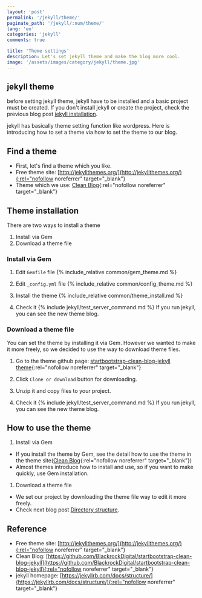 ```yaml
---
layout: 'post'
permalink: '/jekyll/theme/'
paginate_path: '/jekyll/:num/theme/'
lang: 'en'
categories: 'jekyll'
comments: true

title: 'Theme settings'
description: Let's set jekyll theme and make the blog more cool.
image: '/assets/images/category/jekyll/theme.jpg'
---
```


## jekyll theme
before setting jekyll theme, jekyll have to be installed and a basic project must be created. If you don't install jekyll or create the project, check the previous blog post [jekyll installation]({{site.url}}/{{page.categories}}/installation/).

jekyll has basically theme setting function like wordpress. Here is introducing how to set a theme via how to set the theme to our blog.

## Find a theme
- First, let's find a theme which you like.
- Free theme site: [http://jekyllthemes.org/](http://jekyllthemes.org/){:rel="nofollow noreferrer" target="_blank"}
- Theme which we use: [Clean Blog](http://jekyllthemes.org/themes/clean-blog/){:rel="nofollow noreferrer" target="_blank"}

## Theme installation
There are two ways to install a theme
1. Install via Gem
1. Download a theme file

### Install via Gem
1. Edit ```Gemfile``` file
{% include_relative common/gem_theme.md %}

1. Edit ```_config.yml``` file
{% include_relative common/config_theme.md %}

1. Install the theme
{% include_relative common/theme_install.md %}

1. Check it
{% include jekyll/test_server_command.md %}
If you run jekyll, you can see the new theme blog.

### Download a theme file
You can set the theme by installing it via Gem. However we wanted to make it more freely, so we decided to use the way to download theme files.

1. Go to the theme github page:
[startbootstrap-clean-blog-jekyll theme](https://github.com/BlackrockDigital/startbootstrap-clean-blog-jekyll){:rel="nofollow noreferrer" target="_blank"}

1. Click ```Clone or download``` button for downloading.

1. Unzip it and copy files to your project.

1. Check it
{% include jekyll/test_server_command.md %}
If you run jekyll, you can see the new theme blog.

## How to use the theme
1. Install via Gem
- If you install the theme by Gem, see the detail how to use the theme in the theme site([Clean Blog](https://github.com/BlackrockDigital/startbootstrap-clean-blog-jekyll#installation--setup){:rel="nofollow noreferrer" target="_blank"})
- Almost themes introduce how to install and use, so if you want to make quickly, use Gem installation.

1. Download a theme file
- We set our project by downloading the theme file way to edit it more freely.
- Check next blog post [Directory structure]({{site.url}}/{{page.categories}}/directory_structure/).

## Reference
- Free theme site: [http://jekyllthemes.org/](http://jekyllthemes.org/){:rel="nofollow noreferrer" target="_blank"}
- Clean Blog: [https://github.com/BlackrockDigital/startbootstrap-clean-blog-jekyll](https://github.com/BlackrockDigital/startbootstrap-clean-blog-jekyll){:rel="nofollow noreferrer" target="_blank"}
- jekyll homepage: [https://jekyllrb.com/docs/structure/](https://jekyllrb.com/docs/structure/){:rel="nofollow noreferrer" target="_blank"}
